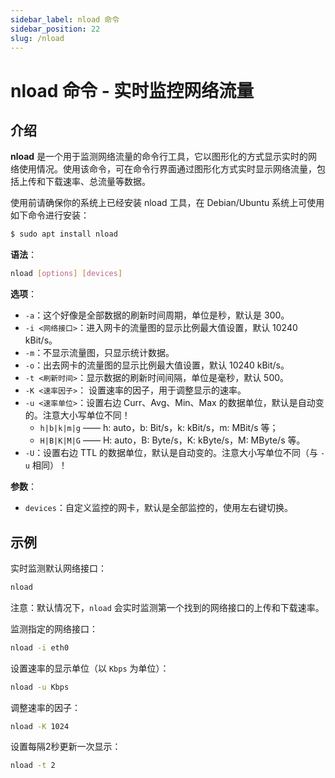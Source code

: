 ```yaml
---
sidebar_label: nload 命令
sidebar_position: 22
slug: /nload
---
```


# nload 命令 - 实时监控网络流量



## 介绍

**nload** 是一个用于监测网络流量的命令行工具，它以图形化的方式显示实时的网络使用情况。使用该命令，可在命令行界面通过图形化方式实时显示网络流量，包括上传和下载速率、总流量等数据。

使用前请确保你的系统上已经安装 nload 工具，在 Debian/Ubuntu 系统上可使用如下命令进行安装：

```bash
$ sudo apt install nload
```

**语法**：

```bash
nload [options] [devices]
```

**选项**：

- `-a`：这个好像是全部数据的刷新时间周期，单位是秒，默认是 300。
- `-i <网络接口>`：进入网卡的流量图的显示比例最大值设置，默认 10240 kBit/s。
- `-m`：不显示流量图，只显示统计数据。
- `-o`：出去网卡的流量图的显示比例最大值设置，默认 10240 kBit/s。
- `-t <刷新时间>`：显示数据的刷新时间间隔，单位是毫秒，默认 500。
- `-K <速率因子>`： 设置速率的因子，用于调整显示的速率。
- `-u <速率单位>`：设置右边 Curr、Avg、Min、Max 的数据单位，默认是自动变的。注意大小写单位不同！
  - `h|b|k|m|g` —— h: auto，b: Bit/s，k: kBit/s，m: MBit/s 等；
  - `H|B|K|M|G` —— H: auto，B: Byte/s，K: kByte/s，M: MByte/s 等。
- `-U`：设置右边 TTL 的数据单位，默认是自动变的。注意大小写单位不同（与 `-u` 相同）！

**参数**：

- `devices`：自定义监控的网卡，默认是全部监控的，使用左右键切换。



## 示例

实时监测默认网络接口：

```bash
nload
```

注意：默认情况下，`nload` 会实时监测第一个找到的网络接口的上传和下载速率。

监测指定的网络接口：

```bash
nload -i eth0
```

设置速率的显示单位（以 `Kbps` 为单位）：

```bash
nload -u Kbps
```

调整速率的因子：

```bash
nload -K 1024
```

设置每隔2秒更新一次显示：

```bash
nload -t 2
```


